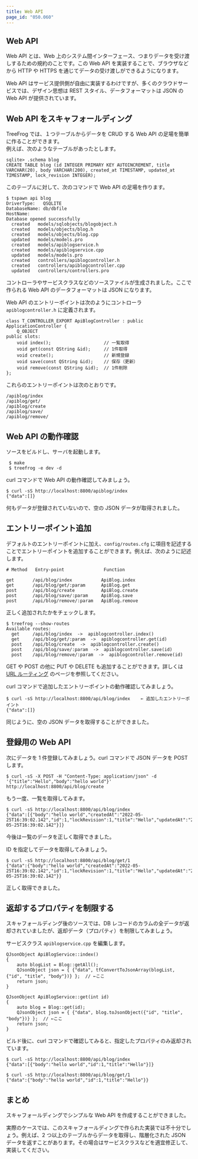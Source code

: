 ```yaml
---
title: Web API
page_id: "050.060"
---
```


## Web API

Web API とは、Web 上のシステム間インターフェース、つまりデータを受け渡しするための規約のことです。この Web API を実装することで、ブラウザなどから HTTP や HTTPS を通じてデータの受け渡しができるようになります。

Web API はサービス提供側が自由に実装するわけですが、多くのクラウドサービスでは、デザイン思想は REST スタイル、データフォーマットは JSON の Web API が提供されています。

## Web API をスキャフォールディング

TreeFrog では、１つテーブルからデータを CRUD する Web API の足場を簡単に作ることができます。  
例えば、次のようなテーブルがあったとします。

```
sqlite> .schema blog
CREATE TABLE blog (id INTEGER PRIMARY KEY AUTOINCREMENT, title VARCHAR(20), body VARCHAR(200), created_at TIMESTAMP, updated_at TIMESTAMP, lock_revision INTEGER);
```

このテーブルに対して、次のコマンドで Web API の足場を作ります。

```
$ tspawn api blog
DriverType:   QSQLITE
DatabaseName: db/dbfile
HostName:
Database opened successfully
  created   models/sqlobjects/blogobject.h
  created   models/objects/blog.h
  created   models/objects/blog.cpp
  updated   models/models.pro
  created   models/apiblogservice.h
  created   models/apiblogservice.cpp
  updated   models/models.pro
  created   controllers/apiblogcontroller.h
  created   controllers/apiblogcontroller.cpp
  updated   controllers/controllers.pro
```

コントローラやサービスクラスなどのソースファイルが生成されました。ここで作られる Web API のデータフォーマットは JSON になります。

Web API のエントリーポイントは次のようにコントローラ `apiblogcontroller.h` に定義されます。

```
class T_CONTROLLER_EXPORT ApiBlogController : public ApplicationController {
    Q_OBJECT
public slots:
    void index();                    // 一覧取得
    void get(const QString &id);     // 1件取得
    void create();                   // 新規登録
    void save(const QString &id);    // 保存（更新）
    void remove(const QString &id);  // 1件削除
};
```

これらのエントリーポイントは次のとおりです。

```
/apiblog/index
/apiblog/get/
/apiblog/create
/apiblog/save/
/apiblog/remove/
```

## Web API の動作確認

ソースをビルドし、サーバを起動します。

```
 $ make
 $ treefrog -e dev -d
```

curl コマンドで Web API の動作確認してみましょう。

```
$ curl -sS http://localhost:8800/apiblog/index
{"data":[]}
```

何もデータが登録されていないので、空の JSON データが取得されました。

## エントリーポイント追加

デフォルトのエントリーポイントに加え、`config/routes.cfg` に項目を記述することでエントリーポイントを追加することができます。例えば、次のように記述します。

```
# Method   Entry-point               Function

get       /api/blog/index           ApiBlog.index
get       /api/blog/get/:param      ApiBlog.get
post      /api/blog/create          ApiBlog.create
post      /api/blog/save/:param     ApiBlog.save
post      /api/blog/remove/:param   ApiBlog.remove
```

正しく追加されたかをチェックします。

```
$ treefrog --show-routes
Available routes:
  get     /api/blog/index  ->  apiblogcontroller.index()
  get     /api/blog/get/:param  ->  apiblogcontroller.get(id)
  post    /api/blog/create  ->  apiblogcontroller.create()
  post    /api/blog/save/:param  ->  apiblogcontroller.save(id)
  post    /api/blog/remove/:param  ->  apiblogcontroller.remove(id)
```

GET や POST の他に PUT や DELETE も追加することができます。詳しくは [URL ルーティング](/ja/user-guide/controller/url-routing.html) のページを参照してください。

curl コマンドで追加したエントリーポイントの動作確認してみましょう。

```
$ curl -sS http://localhost:8800/api/blog/index    ← 追加したエントリーポイント
{"data":[]}
```

同じように、空の JSON データを取得することができました。

## 登録用の Web API

次にデータを 1 件登録してみましょう。curl コマンドで JSON データを POST します。

```
$ curl -sS -X POST -H "Content-Type: application/json" -d '{"title":"Hello","body":"hello world"}'  http://localhost:8800/api/blog/create
```

もう一度、一覧を取得してみます。

```
$ curl -sS http://localhost:8800/api/blog/index
{"data":[{"body":"hello world","createdAt":"2022-05-25T16:39:02.142","id":1,"lockRevision":1,"title":"Hello","updatedAt":"2022-05-25T16:39:02.142"}]}
```

今後は一覧のデータを正しく取得できました。

ID を指定してデータを取得してみましょう。

```
$ curl -sS http://localhost:8800/api/blog/get/1
{"data":{"body":"hello world","createdAt":"2022-05-25T16:39:02.142","id":1,"lockRevision":1,"title":"Hello","updatedAt":"2022-05-25T16:39:02.142"}}
```

正しく取得できました。

## 返却するプロパティを制限する

スキャフォールディング後のソースでは、DB レコードのカラムの全データが返却されていましたが、返却データ（プロパティ）を制限してみましょう。

サービスクラス `apiblogservice.cpp` を編集します。

```
QJsonObject ApiBlogService::index()
{
    auto blogList = Blog::getAll();
    QJsonObject json = { {"data", tfConvertToJsonArray(blogList, {"id", "title", "body"})} };  // ←ここ
    return json;
}

QJsonObject ApiBlogService::get(int id)
{
    auto blog = Blog::get(id);
    QJsonObject json = { {"data", blog.toJsonObject({"id", "title", "body"})} };  // ←ここ
    return json;
}
```

ビルド後に、curl コマンドで確認してみると、指定したプロパティのみ返却されています。

```
$ curl -sS http://localhost:8800/api/blog/index
{"data":[{"body":"hello world","id":1,"title":"Hello"}]}

$ curl -sS http://localhost:8800/api/blog/get/1
{"data":{"body":"hello world","id":1,"title":"Hello"}}
```

## まとめ

スキャフォールディングでシンプルな Web API を作成することができました。

実際のケースでは、このスキャフォールディングで作られた実装では不十分でしょう。例えば、2 つ以上のテーブルからデータを取得し、階層化された JSON データを返すことがあります。その場合はサービスクラスなどを適宜修正して、実装してください。
